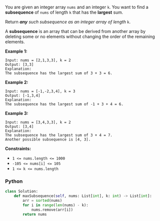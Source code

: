 You are given an integer array  `nums`  and an integer  `k`. You want to find a  **subsequence** of  `nums`  of length  `k`  that has the  **largest**  sum.

Return  _**any**  such subsequence as an integer array of length_ `k`.

A  **subsequence**  is an array that can be derived from another array by deleting some or no elements without changing the order of the remaining elements.

**Example 1:**
```
Input: nums = [2,1,3,3], k = 2
Output: [3,3]
Explanation:
The subsequence has the largest sum of 3 + 3 = 6.
```

**Example 2:**
```
Input: nums = [-1,-2,3,4], k = 3
Output: [-1,3,4]
Explanation: 
The subsequence has the largest sum of -1 + 3 + 4 = 6.
```

**Example 3:**
```
Input: nums = [3,4,3,3], k = 2
Output: [3,4]
Explanation:
The subsequence has the largest sum of 3 + 4 = 7. 
Another possible subsequence is [4, 3].
```

**Constraints:**

- `1 <= nums.length <= 1000`
- `-105 <= nums[i] <= 105`
- `1 <= k <= nums.length`


### Python
```python
class Solution:
    def maxSubsequence(self, nums: List[int], k: int) -> List[int]:
        arr = sorted(nums)
        for i in range(len(nums) - k):
            nums.remove(arr[i])
        return nums
```